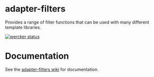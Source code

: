 adapter-filters
================

Provides a range of filter functions that can be used with many different template libraries.

[![wercker status](https://app.wercker.com/status/a2c031419d94a789953254de2944b09b/m/master "wercker status")](https://app.wercker.com/project/bykey/a2c031419d94a789953254de2944b09b)

# Documentation

See the [adapter-filters wiki](https://github.com/stakk/adapter-filters/wiki) for documentation.
